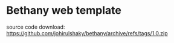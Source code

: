 # Bethany web template
source code download: https://github.com/johirulshaky/bethany/archive/refs/tags/1.0.zip
